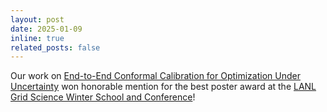 ```yaml
---
layout: post
date: 2025-01-09
inline: true
related_posts: false
---
```


Our work on [End-to-End Conformal Calibration for Optimization Under Uncertainty](https://arxiv.org/abs/2409.20534) won honorable mention for the best poster award at the [LANL Grid Science Winter School and Conference](https://web.cvent.com/event/30a7abad-62ae-489e-917f-4c842430403e/summary)!

